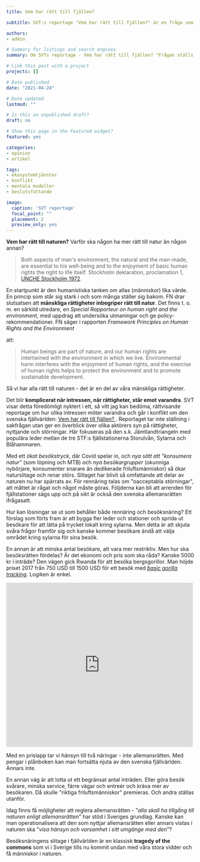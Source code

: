 ```yaml
---
title: Vem har rätt till fjällen?

subtitle: SVT:s reportage "Vem har rätt till fjällen?" är en fråga som gäller mycket mer än den svenska fjällvärlden.

authors:
- admin

# Summary for listings and search engines
summary: Om SVTs reportage - Vem har rätt till fjällen? "Frågan ställs just nu på sin spets i Jämtlandsfjällen."

# Link this post with a project
projects: []

# Date published
date: "2021-04-24"

# Date updated
lastmod: ""

# Is this an unpublished draft?
draft: no

# Show this page in the Featured widget?
featured: yes

categories: 
- opinion
- artikel

tags: 
- ekosystemtjänster
- konflikt
- mentala modeller
- beslutsfattande

image:
  caption: 'SVT reportage'
  focal_point: ""
  placement: 2
  preview_only: yes
---
```


**Vem har rätt till naturen?** Varför ska någon ha mer rätt till natur än någon annan? 

> Both aspects of man's environment, the natural and the man-made, are essential to his well-being and to the enjoyment of basic human rights the right to life itself. Stockholm deklaration, proclamation 1, [UNCHE Stockholm 1972](https://www.un.org/en/conferences/environment/stockholm1972).

En startpunkt  är den humanistiska tanken om allas (människor) lika värde. En princip som står sig stark i och som många ställer sig bakom. FN drar slutsatsen att **mänskliga rättigheter inbegriper rätt till natur**. Det finns t. o. m. en särkild utredare, en *Special Rapporteur on human right and the environment*, med uppdrag att undersöka utmaningar och ge policy-rekommendationer. FN säger i rapporten *Framework Principles on Human Rights and the Environment*

[^1]: 1 https://www.ohchr.org/Documents/Issues/Environment/SREnvironment/FrameworkPrinciplesUserFriendlyVersion.pdf

att:

> Human beings are part of nature, and our human rights are intertwined with the environment in which we live. Environmental harm interferes with the enjoyment of human rights, and the exercise of human rights helps to protect the environment and to promote sustainable development.

Så vi har alla rätt till naturen - det är en del av våra mänskliga rättigheter. 

Det blir **komplicerat när intressen, när rättigheter, står emot varandra**. SVT visar detta föredömligt nyktert i ett, så vitt jag kan bedöma, rättvisande reportage om hur olika intressen möter varandra och går i konflikt om den svenska fjällvärlden: [Vem har rätt till fjällen? ](https://www.svt.se/special/vem-har-ratt-till-fjallen/). Reportaget tar inte ställning i sakfrågan utan ger en överblick över olika aktörers syn på rättigheter, nyttjande och störningar. Här fokuseras på den s.k. Jämtlandtriangeln med populära leder mellan de tre  STF:s fjällstationerna Storulvån, Sylarna och Blåhammaren.

Med ett *ökat besökstryck*, där Covid spelar in, och *nya sätt att "konsumera natur"* (som löpning och MTB) och *nya besökargrupper* (okunniga nybörjare, konsumenter snarare än dedikerade friluftsmänniskor) så ökar naturslitage och renar störs. Slitaget har blivit så omfattande att delar av naturen nu har spärrats av. För rennäring talas  om "oacceptabla störningar", att måttet är rågat och något måste göras. Följderna kan bli att arrenden för fjällstationer sägs upp och på sikt är också den svenska allemansrätten ifrågasatt. 

Hur kan lösningar se ut som behåller både rennäring och besöksnäring? Ett förslag som förts fram är att bygga fler leder och stationer och sprida ut besökare för att lätta på trycket lokalt kring sylarna. Men detta är att skjuta svåra frågor framför sig och kanske kommer besökare ändå att välja området kring sylarna för sina besök.

En annan är att minska antal besökare, att vara mer restriktiv. Men hur ska besöksrätten fördelas? Är det ekonomi och pris som ska råda? Kanske 5000 kr i inträde? Den vägen gick Rwanda för att besöka bergsgorillor. Man höjde priset 2017 från 750 USD till 1500 USD för ett besök med [*basic gorilla tracking*](https://www.visitrwanda.com/interests/gorilla-tracking/). Logiken är enkel.



<iframe width="500" height="440" frameborder="0" src="https://ncase.me/loopy/v1.1/?embed=1&data=[[[1,310,257,1,%22Antal%2520bes%25C3%25B6kare%22,4],[2,640,327,0.83,%22slitage%22,0],[3,641,151,0.83,%22st%25C3%25B6rningar%22,0],[4,954,244,0.5,%22rensk%25C3%25B6tsel%22,3],[5,308,452,0.33,%22intr%25C3%25A4de%22,5]],[[1,2,89,1,0],[1,3,45,1,0],[5,1,24,-1,0],[3,4,50,-1,0]],[],5%5D"></iframe>



Med en prislapp tar vi hänsyn till två näringar - inte allemansrätten. Med pengar i plånboken kan man fortsätta njuta av den svenska fjällvärlden. Annars inte.

En annan väg är att lotta ut ett begränsat antal inträden. Eller göra besök svårare, minska service, färre vägar och entreér och kräva mer av besökaren. Då skulle "riktiga friluftsmänniskor" premieras. Och andra ställas utanför. 

Idag finns få möjligheter att reglera allemansrätten - ”*alla skall ha tillgång till naturen enligt allemansrätten*” har stöd i Sveriges grundlag. Kanske kan man operationalisera att den som nyttjar allemansrätten eller annars vistas i naturen ska "*visa hänsyn och varsamhet i sitt umgänge med den*”?

Besöksnäringens slitage i fjällvärlden är en klassisk **tragedy of the commons** som vi i Sverige tills nu kommit undan med våra stora vidder och få människor i naturen. 



